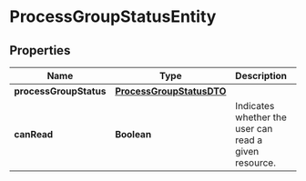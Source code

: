 # ProcessGroupStatusEntity

## Properties
Name | Type | Description | Notes
------------ | ------------- | ------------- | -------------
**processGroupStatus** | [**ProcessGroupStatusDTO**](ProcessGroupStatusDTO.md) |  |  [optional]
**canRead** | **Boolean** | Indicates whether the user can read a given resource. |  [optional]
